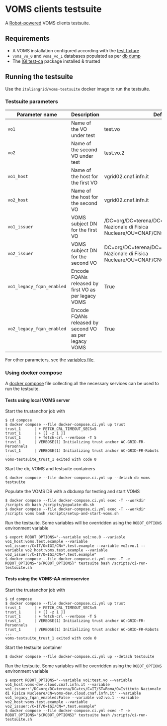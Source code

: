 # VOMS clients testsuite

A [Robot-powered][robot-framework] VOMS clients testsuite.

## Requirements

-   A VOMS installation configured according with the [test fixture](./compose/assets/scripts/setup-and-start-voms.sh)
-   `voms_vo_0` and `voms_vo_1` databases populated as per [db dump](./compose/assets/db)
-   The [IGI test-ca](https://github.com/italiangrid/test-ca) package installed & trusted

## Running the testsuite

Use the `italiangrid/voms-testsuite` docker image to run the testsuite.

### Testsuite parameters

| Parameter name | Description                        | Default value                                                                                                    |
| -------------- | ---------------------------------- | ---------------------------------------------------------------------------------------------------------------- |
| `vo1`          | Name of the VO under test          | test.vo                                                                                                          |
| `vo2`          | Name of the second VO under test   | test.vo.2                                                                                                        |
| `vo1_host`     | Name of the host for the first VO  | vgrid02.cnaf.infn.it                                                                                             |
| `vo2_host`     | Name of the host for the second VO | vgrid02.cnaf.infn.it                                                                                             |
| `vo1_issuer`   | VOMS subject DN for the first VO   | /DC=org/DC=terena/DC=tcs/C=IT/L=Frascati/O=Istituto Nazionale di Fisica Nucleare/OU=CNAF/CN=vgrid02.cnaf.infn.it |
| `vo2_issuer`   | VOMS subject DN for the second VO  | DC=org/DC=terena/DC=tcs/C=IT/L=Frascati/O=Istituto Nazionale di Fisica Nucleare/OU=CNAF/CN=vgrid02.cnaf.infn.it  |
| `vo1_legacy_fqan_enabled`     | Encode FQANs released by first VO as per legacy VOMS | True                                                                                             |
| `vo2_legacy_fqan_enabled`     | Encode FQANs released by second VO as per legacy VOMS | True                                                                                             |

For other parameters, see the [variables file](./lib/variables.robot).


### Using docker compose

A [docker compose](./compose/docker-compose.ci.yml) file collecting all the necessary services can be used to run the testsuite.

#### Tests using local VOMS server

Start the trustanchor job with

```
$ cd compose
$ docker compose --file docker-compose.ci.yml up trust
trust_1      | + FETCH_CRL_TIMEOUT_SECS=5
trust_1      | + [[ -z 1 ]]
trust_1      | + fetch-crl --verbose -T 5
trust_1      | VERBOSE(1) Initializing trust anchor AC-GRID-FR-Personnels
trust_1      | VERBOSE(1) Initializing trust anchor AC-GRID-FR-Robots
...
voms-testsuite_trust_1 exited with code 0
```

Start the db, VOMS and testsuite containers

```
$ docker compose --file docker-compose.ci.yml up --detach db voms testsuite
```

Populate the VOMS DB with a dbdump for testing and start VOMS

```
$ docker compose --file docker-compose.ci.yml exec -T --workdir /scripts db bash /scripts/populate-db.sh
$ docker compose --file docker-compose.ci.yml exec -T --workdir /scripts voms bash /scripts/setup-and-start-voms.sh
```

Run the testsuite. Some variables will be overridden using the `ROBOT_OPTIONS` environment variable

```
$ export ROBOT_OPTIONS="--variable vo1:vo.0 --variable vo1_host:voms.test.example --variable vo1_issuer:/C=IT/O=IGI/CN=*.test.example --variable vo2:vo.1 --variable vo2_host:voms.test.example --variable vo2_issuer:/C=IT/O=IGI/CN=*.test.example"
$ docker compose --file docker-compose.ci.yml exec -T -e ROBOT_OPTIONS="${ROBOT_OPTIONS}" testsuite bash /scripts/ci-run-testsuite.sh
```

#### Tests using the VOMS-AA microservice

Start the trustanchor job with

```
$ cd compose
$ docker compose --file docker-compose.ci.yml up trust
trust_1      | + FETCH_CRL_TIMEOUT_SECS=5
trust_1      | + [[ -z 1 ]]
trust_1      | + fetch-crl --verbose -T 5
trust_1      | VERBOSE(1) Initializing trust anchor AC-GRID-FR-Personnels
trust_1      | VERBOSE(1) Initializing trust anchor AC-GRID-FR-Robots
...
voms-testsuite_trust_1 exited with code 0
```

Start the testsuite container

```
$ docker compose --file docker-compose.ci.yml up --detach testsuite
```

Run the testsuite. Some variables will be overridden using the `ROBOT_OPTIONS` environment variable

```
$ export ROBOT_OPTIONS="--variable vo1:test.vo --variable vo1_host:voms-dev.cloud.cnaf.infn.it --variable vo1_issuer:'/DC=org/DC=terena/DC=tcs/C=IT/ST=Roma/O=Istituto Nazionale di Fisica Nucleare/CN=voms-dev.cloud.cnaf.infn.it' --variable vo1_legacy_fqan_enabled:False --variable vo2:vo.1 --variable vo2_host:voms.test.example --variable vo2_issuer:/C=IT/O=IGI/CN=*.test.example"
$ docker compose --file docker-compose.ci.yml exec -T -e ROBOT_OPTIONS="${ROBOT_OPTIONS}" testsuite bash /scripts/ci-run-testsuite.sh
```

[robot-framework]: https://robotframework.org/
